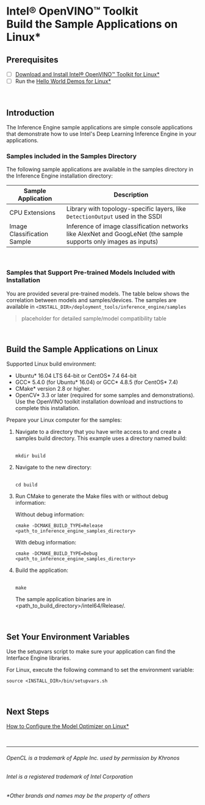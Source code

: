 

# Intel® OpenVINO™ Toolkit <br>Build the Sample Applications on Linux*

## Prerequisites

- [ ] [Download and Install Intel® OpenVINO™ Toolkit for Linux*](https://github.com/hunnel/openVINO_install_guide_linux_without_FPGA/blob/master/readme.md)<br>
- [ ] Run the [Hello World Demos for Linux*](https://github.com/hunnel/openVINO_install_guide_linux_without_FPGA/blob/master/readme.md)<br>

<br>

## Introduction

The Inference Engine sample applications are simple console applications that demonstrate how to use Intel's Deep Learning Inference Engine in your applications.

### Samples included in the Samples Directory

The following sample applications are available in the samples directory in the Inference Engine installation directory:

| Sample Application  | Description |
| ------------- | ------------- |
| CPU Extensions | Library with topology-specific layers, like `DetectionOutput` used in the SSDl  |
| Image Classification Sample | Inference of image classification networks like AlexNet and GoogLeNet (the sample supports only images as inputs) |

<br>

### Samples that Support Pre-trained Models Included with Installation

You are provided several pre-trained models. The table below shows the correlation between models and samples/devices.  The samples are available in `<INSTALL_DIR>/deployment_tools/inference_engine/samples`

> placeholder for detailed sample/model compatibility table

<br>

## Build the Sample Applications on Linux

Supported Linux build environment:

<ul>
  <li>Ubuntu* 16.04 LTS 64-bit or CentOS* 7.4 64-bit</li>
<li>GCC* 5.4.0 (for Ubuntu* 16.04) or GCC* 4.8.5 (for CentOS* 7.4)</li>
<li>CMake* version 2.8 or higher.</li>
<li>OpenCV* 3.3 or later (required for some samples and demonstrations). Use the OpenVINO toolkit installation download and instructions to complete this installation.</li>
</ul>

Prepare your Linux computer for the samples:

<ol>
<li>Navigate to a directory that you have write access to and create a samples build directory. This example uses a directory named build:</li><br>

    mkdir build

<li> Navigate to the new directory:</li><br>

    cd build

<li> Run CMake to generate the Make files with or without debug information:<br>

  Without debug information:

    cmake -DCMAKE_BUILD_TYPE=Release <path_to_inference_engine_samples_directory>

  With debug information:

    cmake -DCMAKE_BUILD_TYPE=Debug <path_to_inference_engine_samples_directory>

</li>

<li> Build the application:</li><br>

    make

The sample application binaries are in <path_to_build_directory>/intel64/Release/.

</ol>

<br>

## Set Your Environment Variables

Use the setupvars script to make sure your application can find the Interface Engine libraries.

For Linux, execute the following command to set the environment variable:<br>

    source <INSTALL_DIR>/bin/setupvars.sh

<br>

## Next Steps

[How to Configure the Model Optimizer on Linux*](https://github.com/hunnel/openVINO_install_guide_linux_without_FPGA/blob/master/configure_model_optimizer_linux.md)

<br>


***

###### OpenCL is a trademark of Apple Inc. used by permission by Khronos   
###### Intel is a registered trademark of Intel Corporation
###### &ast;Other brands and names may be the property of others
